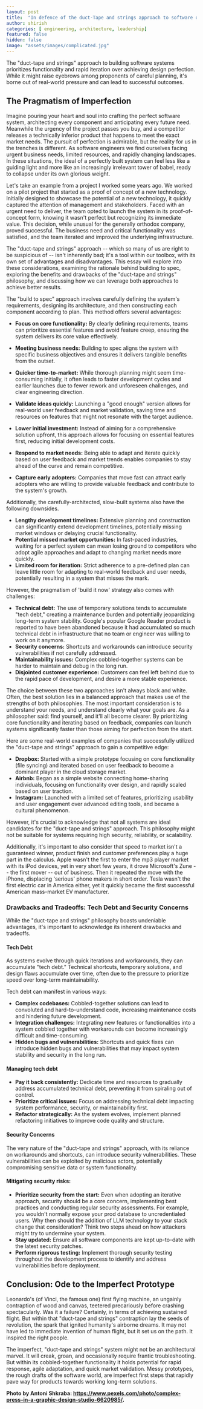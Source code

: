 ```yaml
---
layout: post
title:  "In defence of the duct-Tape and strings approach to software development"
author: shirish
categories: [ engineering, architecture, leadership]
featured: false
hidden: false
image: "assets/images/complicated.jpg"
---
```

The "duct-tape and strings" approach to building software systems prioritizes functionality and rapid iteration over achieving design perfection. While it might raise eyebrows among proponents of careful planning, it's borne out of real-world pressure and can lead to successful outcomes.

## The Pragmatism of Imperfection
Imagine pouring your heart and soul into crafting the perfect software system, architecting every component and anticipating every future need. Meanwhile the urgency of the project passes you buy, and a competitor releases a technically inferior product that happens to meet the exact market needs. The pursuit of perfection is admirable, but the reality for us in the trenches is different. As software engineers we find ourselves facing urgent business needs, limited resources, and rapidly changing landscapes. In these situations, the ideal of a perfectly built system can feel less like a guiding light and more like an increasingly irrelevant tower of babel, ready to collapse under its own glorious weight.

Let's take an example from a project I worked some years ago. We worked on a pilot project that started as a proof of concept of a new technology. Initially designed to showcase the potential of a new technology, it quickly captured the attention of management and stakeholders. Faced with an urgent need to deliver, the team opted to launch the system in its proof-of-concept form, knowing it wasn't perfect but recognizing its immediate value. This decision, while unusual for the generally orthodox company, proved successful. The business need and critical functionality was satisfied, and the team iterated and improved the underlying infrastructure.

The "duct-tape and strings" approach -- which so many of us are right to be suspicious of -- isn't inherently bad; it's a tool within our toolbox, with its own set of advantages and disadvantages. This essay will explore into these considerations, examining the rationale behind building to spec, exploring the benefits and drawbacks of the "duct-tape and strings" philosophy, and discussing how we can leverage both approaches to achieve better results.

The "build to spec" approach involves carefully defining the system's requirements, designing its architecture, and then constructing each component according to plan. This method offers several advantages:

* **Focus on core functionality:** By clearly defining requirements, teams can prioritize essential features and avoid feature creep, ensuring the system delivers its core value effectively.
* **Meeting business needs:** Building to spec aligns the system with specific business objectives and ensures it delivers tangible benefits from the outset.
* **Quicker time-to-market:** While thorough planning might seem time-consuming initially, it often leads to faster development cycles and earlier launches due to fewer rework and unforeseen challenges, and clear engineering direction.
* **Validate ideas quickly:** Launching a "good enough" version allows for real-world user feedback and market validation, saving time and resources on features that might not resonate with the target audience.

* **Lower initial investment:** Instead of aiming for a comprehensive solution upfront, this approach allows for focusing on essential features first, reducing initial development costs.
* **Respond to market needs:** Being able to adapt and iterate quickly based on user feedback and market trends enables companies to stay ahead of the curve and remain competitive.
* **Capture early adopters:** Companies that move fast can attract early adopters who are willing to provide valuable feedback and contribute to the system's growth.

Additionally, the carefully-architected, slow-built systems also have the following downsides.

* **Lengthy development timelines:** Extensive planning and construction can significantly extend development timelines, potentially missing market windows or delaying crucial functionality.
* **Potential missed market opportunities:** In fast-paced industries, waiting for a perfect system can mean losing ground to competitors who adopt agile approaches and adapt to changing market needs more quickly.
* **Limited room for iteration:** Strict adherence to a pre-defined plan can leave little room for adapting to real-world feedback and user needs, potentially resulting in a system that misses the mark.

However, the pragmatism of 'build it now' strategy also comes with challenges:

* **Technical debt:** The use of temporary solutions tends to accumulate "tech debt," creating a maintenance burden and potentially jeopardizing long-term system stability. Google's popular Google Reader product is reported to have been abandoned because it had accumulated so much technical debt in infrastructure that no team or engineer was willing to work on it anymore.
* **Security concerns:** Shortcuts and workarounds can introduce security vulnerabilities if not carefully addressed.
* **Maintainability issues:** Complex cobbled-together systems can be harder to maintain and debug in the long run.
* **Disjointed customer experience:** Customers can feel left behind due to the rapid pace of development, and desire a more stable experience.

The choice between these two approaches isn't always black and white. Often, the best solution lies in a balanced approach that makes use of the strengths of both philosophies. The most important consideration is to understand your needs, and understand clearly what your goals are. As a philosopher said: find yourself, and it'll all become clearer. By prioritizing core functionality and iterating based on feedback, companies can launch systems significantly faster than those aiming for perfection from the start.

Here are some real-world examples of companies that successfully utilized the "duct-tape and strings" approach to gain a competitive edge:

* **Dropbox:** Started with a simple prototype focusing on core functionality (file syncing) and iterated based on user feedback to become a dominant player in the cloud storage market.
* **Airbnb:** Began as a simple website connecting home-sharing individuals, focusing on functionality over design, and rapidly scaled based on user traction.
* **Instagram:** Launched with a limited set of features, prioritizing usability and user engagement over advanced editing tools, and became a cultural phenomenon.

However, it's crucial to acknowledge that not all systems are ideal candidates for the "duct-tape and strings" approach. This philosophy might not be suitable for systems requiring high security, reliability, or scalability.

Additionally, it's important to also consider that speed to market isn't a guaranteed winner, product finish and customer preferences play a huge part in the calculus. Apple wasn't the first to enter the mp3 player market with its iPod devices, yet in very short few years, it drove Microsoft's Zune -- the first mover -- out of business. Then it repeated the move with the iPhone, displacing 'serious' phone makers in short order. Tesla wasn't the first electric car in America either, yet it quickly became the first successful American mass-market EV manufacturer.

### Drawbacks and Tradeoffs: Tech Debt and Security Concerns

While the "duct-tape and strings" philosophy boasts undeniable advantages, it's important to acknowledge its inherent drawbacks and tradeoffs.

#### Tech Debt
As systems evolve through quick iterations and workarounds, they can accumulate "tech debt." Technical shortcuts, temporary solutions, and design flaws accumulate over time, often due to the pressure to prioritize speed over long-term maintainability.

Tech debt can manifest in various ways:

* **Complex codebases:** Cobbled-together solutions can lead to convoluted and hard-to-understand code, increasing maintenance costs and hindering future development.
* **Integration challenges:** Integrating new features or functionalities into a system cobbled together with workarounds can become increasingly difficult and time-consuming.
* **Hidden bugs and vulnerabilities:** Shortcuts and quick fixes can introduce hidden bugs and vulnerabilities that may impact system stability and security in the long run.

#### Managing tech debt

* **Pay it back consistently:** Dedicate time and resources to gradually address accumulated technical debt, preventing it from spiraling out of control.
* **Prioritize critical issues:** Focus on addressing technical debt impacting system performance, security, or maintainability first.
* **Refactor strategically:** As the system evolves, implement planned refactoring initiatives to improve code quality and structure.

#### Security Concerns
The very nature of the "duct-tape and strings" approach, with its reliance on workarounds and shortcuts, can introduce security vulnerabilities. These vulnerabilities can be exploited by malicious actors, potentially compromising sensitive data or system functionality.

#### Mitigating security risks:

* **Prioritize security from the start:** Even when adopting an iterative approach, security should be a core concern, implementing best practices and conducting regular security assessments. For example, you wouldn't normally expose your prod database to uncredentialed users. Why then should the addition of LLM technology to your stack change that consideration? Think two steps ahead on how attackers might try to undermine your system.
* **Stay updated:** Ensure all software components are kept up-to-date with the latest security patches.
* **Perform rigorous testing:** Implement thorough security testing throughout the development process to identify and address vulnerabilities before deployment.

## Conclusion: Ode to the Imperfect Prototype

Leonardo's (of Vinci, the famous one) first flying machine, an ungainly contraption of wood and canvas, teetered precariously before crashing spectacularly. Was it a failure? Certainly, in terms of achieving sustained flight. But within that "duct-tape and strings" contraption lay the seeds of revolution, the spark that ignited humanity's airborne dreams. It may not have led to immediate invention of human flight, but it set us on the path. It inspired the right people.

The imperfect, "duct-tape and strings" system might not be an architectural marvel. It will creak, groan, and occasionally require frantic troubleshooting. But within its cobbled-together functionality it holds potential for rapid response, agile adaptation, and quick market validation. Messy prototypes, the rough drafts of the software world, are imperfect first steps that rapidly pave way for products towards working long-term solutions.

__Photo by Antoni Shkraba: https://www.pexels.com/photo/complex-press-in-a-graphic-design-studio-6620985/.__